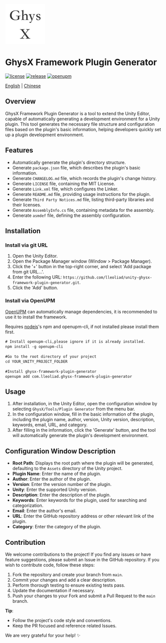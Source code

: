 ![](Documentation~/images/icon.png)

# GhysX Framework Plugin Generator

[![license](https://img.shields.io/github/license/lleoliad/unity-ghysx-framework?color=blue)](https://github.com/lleoliad/unity-ghysx-framework/blob/master/LICENSE)
[![release](https://img.shields.io/github/v/tag/lleoliad/unity-ghysx-framework-plugin-generator?label=release)](https://github.com/lleoliad/unity-ghysx-framework-plugin-generator/releases)
[![openupm](https://img.shields.io/npm/v/com.lleoliad.ghysx-framework-plugin-generator?label=openupm&registry_uri=https://package.openupm.com)](https://openupm.com/packages/com.lleoliad.ghysx-framework-plugin-generator/)

[English](./README.md) | [Chinese](./Documentation~/README-zh.md)

## Overview
GhysX Framework Plugin Generator is a tool to extend the Unity Editor, capable of automatically generating a development environment for a Unity plugin. This tool generates the necessary file structure and configuration files based on the plugin's basic information, helping developers quickly set up a plugin development environment.

## Features
- Automatically generate the plugin's directory structure.
- Generate `package.json` file, which describes the plugin's basic information.
- Generate `CHANGELOG.md` file, which records the plugin's change history.
- Generate `LICENSE` file, containing the MIT License.
- Generate `Link.xml` file, which configures the Linker.
- Generate `README.md` file, providing usage instructions for the plugin.
- Generate `Third Party Notices.md` file, listing third-party libraries and their licenses.
- Generate `AssemblyInfo.cs` file, containing metadata for the assembly.
- Generate `asmdef` file, defining the assembly configuration.

## Installation

### Install via git URL
1. Open the Unity Editor.
2. Open the Package Manager window (Window > Package Manager).
3. Click the '+' button in the top-right corner, and select 'Add package from git URL...'.
4. Enter the following URL: `https://github.com/lleoliad/unity-ghysx-framework-plugin-generator.git`.
5. Click the 'Add' button.

### Install via OpenUPM

[OpenUPM](https://openupm.com/) can automatically manage dependencies, it is recommended to use it to install the framework.

Requires [nodejs](https://nodejs.org/en/download/)'s npm and openupm-cli, if not installed please install them first.

    # Install openupm-cli,please ignore if it is already installed.
    npm install -g openupm-cli 
    
    #Go to the root directory of your project
    cd YOUR_UNITY_PROJECT_FOLDER
    
    #Install ghysx-framework-plugin-generator
    openupm add com.lleoliad.ghysx-framework-plugin-generator

## Usage
1. After installation, in the Unity Editor, open the configuration window by selecting `GhysX/Tools/Plugin Generator` from the menu bar.
2. In the configuration window, fill in the basic information of the plugin, including the plugin name, author, version, Unity version, description, keywords, email, URL, and category.
3. After filling in the information, click the 'Generate' button, and the tool will automatically generate the plugin's development environment.

## Configuration Window Description
- **Root Path**: Displays the root path where the plugin will be generated, defaulting to the `Assets` directory of the Unity project.
- **Plugin Name**: Enter the name of the plugin.
- **Author**: Enter the author of the plugin.
- **Version**: Enter the version number of the plugin.
- **Unity**: Enter the supported Unity version.
- **Description**: Enter the description of the plugin.
- **Keywords**: Enter keywords for the plugin, used for searching and categorization.
- **Email**: Enter the author's email.
- **URL**: Enter the GitHub repository address or other relevant link of the plugin.
- **Category**: Enter the category of the plugin.

## Contribution
We welcome contributions to the project! If you find any issues or have feature suggestions, please submit an Issue in the GitHub repository. If you wish to contribute code, follow these steps:
1. Fork the repository and create your branch from `main`.
2. Commit your changes and add a clear description.
3. Perform thorough testing to ensure existing tests pass.
4. Update the documentation if necessary.
5. Push your changes to your Fork and submit a Pull Request to the `main` branch.

**Tip**:
- Follow the project's code style and conventions.
- Keep the PR focused and reference related Issues.

We are very grateful for your help! ✨
